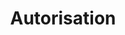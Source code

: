 ---
title: Autorisation
longTitle: 'Autorisation'
tags:
- gccommon
french:
- "[[Authorization]]"
---